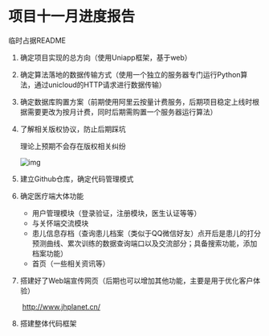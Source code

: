 # 项目十一月进度报告

临时占据README

1. 确定项目实现的总方向（使用Uniapp框架，基于web）

2. 确定算法落地的数据传输方式（使用一个独立的服务器专门运行Python算法，通过unicloud的HTTP请求进行数据传输）

3. 确定数据库购置方案（前期使用阿里云按量计费服务，后期项目稳定上线时根据需要更改为按月计费，同时后期需购置一个服务器运行算法）

4. 了解相关版权协议，防止后期踩坑

   理论上预期不会存在版权相关纠纷

   ![img](https://secure2.wostatic.cn/static/eFgXLJ4AAX1MzKzogvzQgM/41e20843a1babcbc19c1380073f09a2.jpg?auth_key=1669206555-5KCMiqMdw5AAkzvc5trjgc-0-1de1798b8e67ac561bec4db13954e097)

5. 建立Github仓库，确定代码管理模式

6. 确定医疗端大体功能

   - 用户管理模块（登录验证，注册模块，医生认证等等）
   - 与关怀端交流模块
   - 患儿信息存档（查询患儿档案（类似于QQ微信好友）点开后是患儿的打分预测曲线、累次训练的数据查询端口以及交流部分；具备搜索功能，添加档案功能）
   - 首页（一些相关资讯等）

7. 搭建好了Web端宣传网页（后期也可以增加其他功能，主要是用于优化客户体验）

   ​	http://www.jhplanet.cn/

8. 搭建整体代码框架